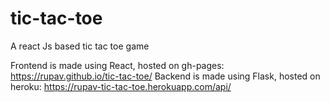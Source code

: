# tic-tac-toe
A react Js based tic tac toe game

Frontend is made using React, hosted on gh-pages: https://rupav.github.io/tic-tac-toe/
Backend is made using Flask, hosted on heroku: https://rupav-tic-tac-toe.herokuapp.com/api/
